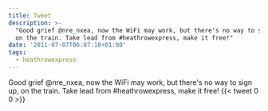 ```yaml
---
title: Tweet
description: >-
  "Good grief @nre_nxea, now the WiFi may work, but there's no way to sign up,
  on the train. Take lead from #heathrowexpress, make it free!"
date: '2011-07-07T06:07:18+01:00'
tags:
  - heathrowexpress
---
```

Good grief @nre_nxea, now the WiFi may work, but there's no way to sign up, on the train. Take lead from #heathrowexpress, make it free!
      {{< tweet 0 0 >}}
    
